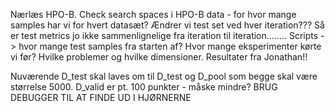 Nærlæs HPO-B.
Check search spaces i HPO-B data - for hvor mange samples har vi for hvert datasæt?
Ændrer vi test set ved hver iteration??? Så er test metrics jo ikke sammenlignelige fra iteration til iteration........
Scripts -> hvor mange test samples fra starten af?
Hvor mange eksperimenter kørte vi før? Hvilke problemer og hvilke dimensioner.
Resultater fra Jonathan!!


Nuværende D_test skal laves om til D_test og D_pool som begge skal være størrelse 5000. D_valid er pt. 100 punkter - måske mindre?
BRUG DEBUGGER TIL AT FINDE UD I HJØRNERNE